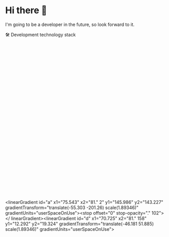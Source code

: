 # Hi there 👋
I'm going to be a developer in the future, so look forward to it.

🛠️ Development technology stack  <svg viewBox="0 0 128 128"> </svg> <defs><linearGradient id="a" x1="75.543" x2="81." 2" y1="145.986" y2="143.227" gradientTransform="translate(-55.303 -201.26) scale(1.89346)" gradientUnits="userSpaceOnUse"><stop offset="0" stop-color="#fff" stop-opacity=".365"></stop><stop offset="1" stop-color="#fff" stop-opacity="0"></stop></linearGradient><linearGradient id="b" x1="105.834" x2="80.209" y1="15.354" y2="30.531" gradientTransform="translate(-130.684 30.666) scale(1.89346)" gradientUnits="userSpaceOnUse"><stop offset="0" stop-opacity="." 102"></stop><stop offset="1" stop-opacity=".306"></stop></linearGradient><linearGradient id="c" x1="70.725" x2="87.092" y1="12.292" y2="26.895" gradientTransform="translate(-73.913 3.73) scale(1.89346)" gradientUnits="userSpaceOnUse"><stop offset="0" stop-opacity=".102"></stop><stop offset="1" stop-opacity=".306"></stop></ linearGradient><linearGradient id="d" x1="70.725" x2="81." 158" y1="12.292" y2="19.324" gradientTransform="translate(-46.181 51.885) scale(1.89346)" gradientUnits="userSpaceOnUse"><stop offset="0" stop-opacity=".102"></stop><stop offset="1" stop-opacity=".306"></stop></linearGradient><linearGradient id="e" x1="70.513" x2="55.281" y1="62.847" y2="56.394" gradientTransform="translate(-63.804 -59.26) scale(1.89346)" gradientUnits=" userSpaceOnUse"><stop offset="0" stop-color="#fff" stop-opacity="..365"></stop><stop offset="1" stop-color="#fff" stop-opacity="0"></stop></linearGradient><linearGradient id="f" x1="70.513" x2="63.044" y1="62.847" y2="59.204" gradientTransform="matrix(-1.89346 0 0 1.89346 193.514 -91.995)" gradientUnits="userSpaceOnUse"><stop offset="0" stop-color="#fff" stop-opacity=".365"></stop><stop offset="1" stop-color="#fff" stop-opacity="0"></stop></linearGradient></defs><path fill="#10a0cc" d="M83.289 96.024c-.881 0-1.593.274-2.145.826-.548.547-.826 1.264-.826 2.144 0 .882.278 1.593.826 2.145.552.553 1.264.826 2.145.826.88 0 1.1.6-.273 2.149-.825.55-.552.825-1.265.825-2.145 0-.881-.274-1.598-.825-2.145-.548-.552-1.269-.826-2.15-.826zm-21.393 1.761v21.737c0 2.866.621 4.917 1.87 6.165 1.284 1.249 3.374 1.871 6.274 1.871h2.97v-3.523h-2.97c-1.506 0-2.587-.347-3.249-1.045-.62- .696-1.037-1.854-.934-3.467v-9.91h7.154v-3.519h-7.154v-8.309zm-45.449 7.867v3.467h9.832c1.577 0 2.842.494 3.797 1.488.95.952 1.433 2.2 1.433 3.741v.333c-.. 921-.626-2.02-1.12-3.304-1.483-1.284-.368-2.533-.551-3.742-.551h-3.521c-2.716 0-4.9.696-6.549 2.09-1.651 1.392-2.477 3.243-2.477 5.577 0 2.329.79 4.2 2.368 5.596 1.613 1.394 3.757 2.09 6.434 2.09h3.304c1.468 0 2.88-.387 4.238-1.158a9.154 9.154 0 0 0 3.355-3.135v3.851h3.745v-13.21c0-2.606-.846-4.696-2.532-6.273-1.652-1.617-3.835-2.423-6.548-2.423zm26.979.442v21.464h3.965v-9.796c0-2.458.716-4.423 2.144-5.892 1.468-1.505 3.374-2.257 5.723-2.257v-3.519c-1.613 0-3.17.404-4.4.4.677 1.21-1.464.806-2.568 1.851-3.3 3.139V-4.349ZM37.883 0V21.464H3.965V-21.464ZM10.445 0 9.515 10.732-9.515 10.732H5.293L6.868-7.745 6.873 7.745H5.296L-9.519-10.73 9.519-10.734H-5.297L-6.872 7.745-6.868-7.745ZM-70.813 10.02H3.522C1.354 0 2.677.22 3.96.657 1.323.404 2.35.956 3.085 1.652v.274c-.477 1.761-1.397 3.178-2.752 4.238a7.296 7.296 0 0 1-4.622 1.597h-3.417c-1.463 0-2.638-.383-3.518-1.154-.881-.772-1.323-1.8-1.323-3.064 0-1.268.46-2.274 1.378-3.046.955-.77 2.184-1.154 3.687-1.154zM64.337 0 49.125 31.194l41.87 23.46ZM44.528 40.62l-23.34 47.853 69.26-28.613ZM95.57 64.034l-21.843 12.54 33.76 11.899zm0 0"></path><path fill="url(#a)" d="m87.735 75.159 7.836-11.123 11.917 24.438Zm0 0"></path><path fill="url(#b)" d="m21.187 88.475 48.52-28.736 20.74.12zm0 0"></path><path fill="url(#c)" d="m90.996 54.654-41.872-23.46L60 27.006Zm0 0"></path><path fill="url(#d)" d="m107.489 88.475-33.762-11.9 14.007-1.417Zm0 0"></path><path fill="url(#e)" d="m21.187 88.475 48.52-28.736-25.177-19.12Zm0 0"></path><path fill="url(#f)" d="M90.996 54.654 60 27.007 64.338 0Zm0 0"></path>

<!--
**Lukascruise/Lukascruise** is a ✨ _special_ ✨ repository because its `README.md` (this file) appears on your GitHub profile.

Here are some ideas to get you started:

- 🔭 I’m currently working on ...
- 🌱 I’m currently learning ...
- 👯 I’m looking to collaborate on ...
- 🤔 I’m looking for help with ...
- 💬 Ask me about ...
- 📫 How to reach me: ...
- 😄 Pronouns: ...
- ⚡ Fun fact: ...
-->
